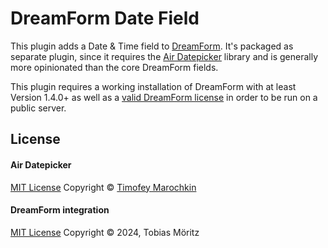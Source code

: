 # DreamForm Date Field

This plugin adds a Date & Time field to [DreamForm](https://plugins.andkindness.com/dreamform).
It's packaged as separate plugin, since it requires the [Air Datepicker](https://air-datepicker.com/) library and is generally more opinionated than the core DreamForm fields.

This plugin requires a working installation of DreamForm with at least Version 1.4.0+ as well as a [valid DreamForm license](https://plugins.andkindness.com/dreamform/pricing) in order to be run on a public server.

## License

#### Air Datepicker

[MIT License](./assets/LICENSE)
Copyright © [Timofey Marochkin](https://github.com/t1m0n)

#### DreamForm integration

[MIT License](./LICENSE)
Copyright © 2024, Tobias Möritz
